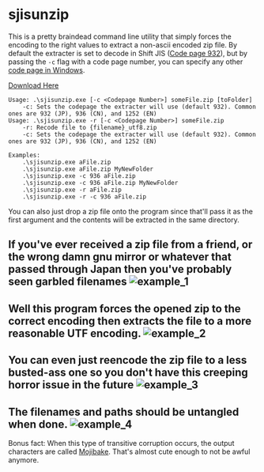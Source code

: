 sjisunzip
=========

This is a pretty braindead command line utility that simply forces the encoding to the right values to extract a non-ascii encoded zip file. By default the extracter is set to decode in Shift JIS ([Code page 932](http://en.wikipedia.org/wiki/Code_page_932)), but by passing the `-c` flag with a code page number, you can specify any other [code page in Windows](https://learn.microsoft.com/en-us/windows/win32/intl/code-page-identifiers).

[Download Here](https://github.com/DTM9025/sjisunzip/releases)

```
Usage: .\sjisunzip.exe [-c <Codepage Number>] someFile.zip [toFolder]
    -c: Sets the codepage the extracter will use (default 932). Common ones are 932 (JP), 936 (CN), and 1252 (EN)
Usage: .\sjisunzip.exe -r [-c <Codepage Number>] someFile.zip
    -r: Recode file to {filename}_utf8.zip
    -c: Sets the codepage the extracter will use (default 932). Common ones are 932 (JP), 936 (CN), and 1252 (EN)

Examples:
    .\sjisunzip.exe aFile.zip
    .\sjisunzip.exe aFile.zip MyNewFolder
    .\sjisunzip.exe -c 936 aFile.zip
    .\sjisunzip.exe -c 936 aFile.zip MyNewFolder
    .\sjisunzip.exe -r aFile.zip
    .\sjisunzip.exe -r -c 936 aFile.zip
```

You can also just drop a zip file onto the program since that'll pass it as the first argument and the contents will be extracted in the same directory.

If you've ever received a zip file from a friend, or the wrong damn gnu mirror or whatever that passed through Japan then you've probably seen garbled filenames
![example_1](https://cloud.githubusercontent.com/assets/2738686/5326938/37acc0de-7ce7-11e4-8259-06ef8b1f43a8.jpg)
---

Well this program forces the opened zip to the correct encoding then extracts the file to a more reasonable UTF encoding.
![example_2](https://cloud.githubusercontent.com/assets/2738686/5326978/712d7e50-7ce9-11e4-8f18-c885afc51055.jpg)
---

You can even just reencode the zip file to a less busted-ass one so you don't have this creeping horror issue in the future
![example_3](https://cloud.githubusercontent.com/assets/2738686/5326937/37ab2878-7ce7-11e4-9655-61b92a2b680d.jpg)
---

The filenames and paths should be untangled when done.
![example_4](https://cloud.githubusercontent.com/assets/2738686/5326940/37af9d72-7ce7-11e4-8ee2-3a9d11c6e669.jpg)
---

Bonus fact: When this type of transitive corruption occurs, the output characters are called [Mojibake](http://en.wikipedia.org/wiki/Mojibake). That's almost cute enough to not be awful anymore.
